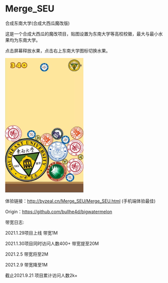 # Merge_SEU
合成东南大学(合成大西瓜魔改版)

这是一个合成大西瓜的魔改项目，贴图设置为东南大学等高校校徽，最大与最小水果均为东南大学。

点击屏幕释放水果，点击右上东南大学图标切换水果。

<img src="https://github.com/Luciferbobo/Merge_SEU/blob/main/Fig/6eac2f5fdc225e2593eee4c9c00a2dc.jpg" width="250" height="430"> 

体验链接：http://byzeal.cn/Merge_SEU/Merge_SEU.html (手机端体验最佳)

Origin：https://github.com/bullhe4d/bigwatermelon

带宽日志:

2021.1.29项目上线 带宽1M

2021.1.30项目同时访问人数400+  带宽提至20M

2021.2.5 带宽将至2M

2021.2.9 带宽降至1M

截止2021.9.21 项目累计访问人数2k+ 
